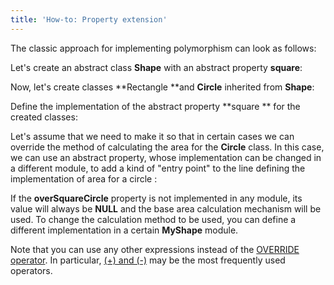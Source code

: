 ```yaml
---
title: 'How-to: Property extension'
---
```


The classic approach for implementing polymorphism can look as follows:

Let's create an abstract class **Shape** with an abstract property **square**:


Now, let's create classes **Rectangle **and **Circle** inherited from **Shape**:


Define the implementation of the abstract property **square ** for the created classes:


Let's assume that we need to make it so that in certain cases we can override the method of calculating the area for the **Circle** class. In this case, we can use an abstract property, whose implementation can be changed in a different module, to add a kind of "entry point" to the line defining the implementation of area for a circle :


If the **overSquareCircle** property is not implemented in any module, its value will always be **NULL** and the base area calculation mechanism will be used. To change the calculation method to be used, you can define a different implementation in a certain **MyShape** module.


Note that you can use any other expressions instead of the [OVERRIDE operator](OVERRIDE_operator.md). In particular, [(+) and (-)](Arithmetic_operators_+_-_..._.md) may be the most frequently used operators.
